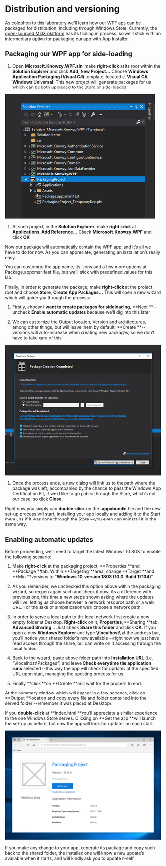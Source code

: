 Distribution and versioning
===========================

As colophon to this laboratory we’ll learn how our WPF app can be packaged for
distribution, including through Windows Store. Currently, the [open-sourced MSIX
platform](https://github.com/Microsoft/msix-packaging) has its tooling in
process, so we’ll stick with an intermediary option for packaging our app with
App Installer.

Packaging our WPF app for side-loading
--------------------------------------

1.  Open **Microsoft.Knowzy.WPF.sln**, make **right-click** at its root within
    the **Solution Explorer** and click **Add**, **New Project...** Choose
    **Windows Application Packaging (Visual C\#)** template, located at **Visual
    C\#**, **Windows Universal**. This new project will generate packages for us
    which can be both uploaded to the Store or side-loaded.

![](../media/Picture6.png)

1.  At such project, in the **Solution Explorer**, make **right-click** at
    **Applications**, **Add Reference...** Check **Microsoft.Knowzy.WPF** and
    click **OK**

Now our package will automatically contain the WPF app, and it’s all we have to
do for now. As you can appreciate, generating an installation’s really easy.

You can customize the app name, its icons and a few more options at
Package.appxmanifest file, but we’ll stick with predefined values for this lab.

Finally, in order to generate the package, make **right-click** at the project
root and choose **Store**, **Create App Packages...** This will open a new
wizard which will guide you through the process:

1.  Firstly, choose **I want to create packages for sideloading**, **Next
    **--uncheck **Enable automatic updates** because we’ll dig into this later

2.  We can customize the Output location, Version and architectures, among other
    things, but will leave them by default; **Create **--versions will
    auto-increase when creating new packages, so we don’t have to take care of
    this

![](../media/Picture7.png)

1.  Once the process ends, a new dialog will link us to the path where the
    package was left, accompanied by the chance to pass the Windows App
    Certification Kit, if we’d like to go public through the Store, which’s not
    our case, so click **Close**.

Right now you simply can **double-click** on the **.appxbundle** file and the
new set-up process will start, installing your app locally and adding it to the
Start menu, as if it was done through the Store --you even can uninstall it in
the same way.

Enabling automatic updates
--------------------------

Before proceeding, we’ll need to target the latest Windows 10 SDK to enable the
following scenario:

1.  Make **right-click** at the packaging project, **Properties **and **Package
    **tab. Within **Targeting **area, change **Target **and **Min **versions to
    “**Windows 10, version 1803 (10.0; Build 17134)**”.

2.  As you remember, we unchecked this option above within the packaging wizard,
    so reopen again such and check it now. As a difference with previous one,
    this time a new step’s shown asking where the updates will live, letting us
    choose between a network resource path or a web URL. For the sake of
    simplification we’ll choose a network path.

3.  In order to serve a local path to the local network first create a new empty
    folder at Desktop. **Right-click** on it, **Properties**, **Sharing **tab,
    **Advanced Sharing**... Just check **Share this folder** and click **OK**.
    If you open a new **Windows Explorer** and type **\\\\localhost\\** at the
    address bar, you’ll notice your shared folder’s now available --right now we
    just have read access through the share, but can write on it accessing
    through the local folder.

4.  Back to the wizard, paste above folder path into **Installation URL** (i.e.
    “\\\\localhost\\Packages”) and leave **Check everytime the application
    runs** selected --this way the app will check for updates at the specified
    URL upon start, managing the updating process for us.

5.  Finally **click **on **Create **and wait for the process to end.

At the summary window which will appear in a few seconds, click on **Output
**location and copy every file and folder contained into the served folder
--remember it was placed at Desktop\\.

If you **double-click** at **index.html **you’ll appreciate a similar experience
to the one Windows Store serves. Clicking on **Get the app **will launch the
set-up as before, but now the app will look for updates on each start.

![](../media/Picture8.png)

If you make any change to your app, generate its package and copy such back to
the shared folder, the installed one will know a new update’s available when it
starts, and will kindly ask you to update it-self.
